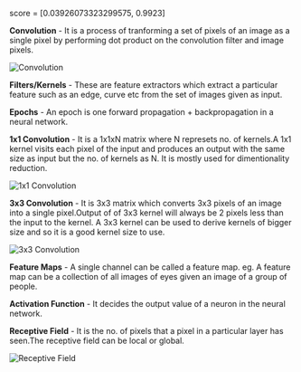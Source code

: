 score = [0.03926073323299575, 0.9923]

**Convolution** - It is a process of tranforming a set of pixels of an image as a single pixel by performing dot product on 
the convolution filter and image pixels.

![Convolution]()

**Filters/Kernels** - These are feature extractors which extract a particular feature such as an edge, curve etc from the
set of images given as input.

**Epochs** - An epoch is one forward propagation + backpropagation in a neural network.

**1x1 Convolution** - It is a 1x1xN matrix where N represets no. of kernels.A 1x1 kernel visits each pixel of the input and
produces an output with the same size as input but the no. of kernels as N. It is mostly used for dimentionality reduction.

![1x1 Convolution]()

**3x3 Convolution** - It is 3x3 matrix which converts 3x3 pixels of an image into a single pixel.Output of of 3x3 kernel will always
be 2 pixels less than the input to the kernel. A 3x3 kernel can be used to derive kernels of bigger size and so it is a good kernel
size to use.

![3x3 Convolution]()

**Feature Maps** - A single channel can be called a feature map.
eg. A feature map can be a collection of all images of eyes given an image of a group of people.
               
**Activation Function** - It decides the output value of a neuron in the neural network.  

**Receptive Field** - It is the no. of pixels that a pixel in a particular layer has seen.The receptive field can be local or global. 

![Receptive Field]()
